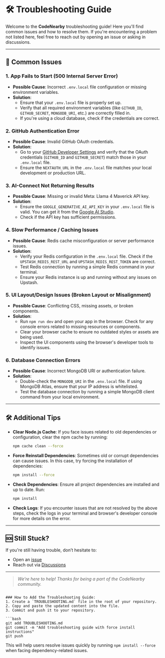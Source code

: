 # 🛠️ Troubleshooting Guide

Welcome to the **CodeNearby** troubleshooting guide! Here you'll find common issues and how to resolve them. If you're encountering a problem not listed here, feel free to reach out by opening an issue or asking in discussions.

---

## 🚨 Common Issues

### 1. **App Fails to Start (500 Internal Server Error)**
- **Possible Cause**: Incorrect `.env.local` file configuration or missing environment variables.
- **Solution**:
  - Ensure that your `.env.local` file is properly set up.
  - Verify that all required environment variables (like `GITHUB_ID`, `GITHUB_SECRET`, `MONGODB_URI`, etc.) are correctly filled in.
  - If you're using a cloud database, check if the credentials are correct.

### 2. **GitHub Authentication Error**
- **Possible Cause**: Invalid GitHub OAuth credentials.
- **Solution**:
  - Go to your [GitHub Developer Settings](https://github.com/settings/developers) and verify that the OAuth credentials (`GITHUB_ID` and `GITHUB_SECRET`) match those in your `.env.local` file.
  - Ensure the `NEXTAUTH_URL` in the `.env.local` file matches your local development or production URL.

### 3. **AI-Connect Not Returning Results**
- **Possible Cause**: Missing or invalid Meta: Llama 4 Maverick API key.
- **Solution**:
  - Ensure the `GOOGLE_GENERATIVE_AI_API_KEY` in your `.env.local` file is valid. You can get it from the [Google AI Studio](https://makersuite.google.com/app/apikey).
  - Check if the API key has sufficient permissions.

### 4. **Slow Performance / Caching Issues**
- **Possible Cause**: Redis cache misconfiguration or server performance issues.
- **Solution**:
  - Verify your Redis configuration in the `.env.local` file. Check if the `UPSTASH_REDIS_REST_URL` and `UPSTASH_REDIS_REST_TOKEN` are correct.
  - Test Redis connection by running a simple Redis command in your terminal.
  - Ensure your Redis instance is up and running without any issues on Upstash.

### 5. **UI Layout/Design Issues (Broken Layout or Misalignment)**
- **Possible Cause**: Conflicting CSS, missing assets, or broken components.
- **Solution**:
  - Run `npm run dev` and open your app in the browser. Check for any console errors related to missing resources or components.
  - Clear your browser cache to ensure no outdated styles or assets are being used.
  - Inspect the UI components using the browser's developer tools to identify issues.

### 6. **Database Connection Errors**
- **Possible Cause**: Incorrect MongoDB URI or authentication failure.
- **Solution**:
  - Double-check the `MONGODB_URI` in the `.env.local` file. If using MongoDB Atlas, ensure that your IP address is whitelisted.
  - Test the database connection by running a simple MongoDB client command from your local environment.

---

## 🛠️ Additional Tips

- **Clear Node.js Cache**: If you face issues related to old dependencies or configuration, clear the npm cache by running:
  ```bash
  npm cache clean --force
  ```

- **Force Reinstall Dependencies**: Sometimes old or corrupt dependencies can cause issues. In this case, try forcing the installation of dependencies:
  ```bash
  npm install --force
  ```

- **Check Dependencies**: Ensure all project dependencies are installed and up to date. Run:
  ```bash
  npm install
  ```

- **Check Logs**: If you encounter issues that are not resolved by the above steps, check the logs in your terminal and browser's developer console for more details on the error.

---

## 🆘 Still Stuck?

If you're still having trouble, don’t hesitate to:
- Open an [issue](https://github.com/yourusername/codenearby/issues)
- Reach out via [Discussions](https://github.com/yourusername/codenearby/discussions)

---

> _We’re here to help! Thanks for being a part of the CodeNearby community._
```

### How to Add the Troubleshooting Guide:
1. Create a `TROUBLESHOOTING.md` file in the root of your repository.
2. Copy and paste the updated content into the file.
3. Commit and push it to your repository.

```bash
git add TROUBLESHOOTING.md
git commit -m "Add troubleshooting guide with force install instructions"
git push
```

This will help users resolve issues quickly by running `npm install --force` when facing dependency-related issues.
